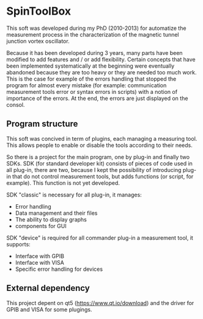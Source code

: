 # SpinToolBox
This soft was developed during my PhD (2010-2013) for automatize the measurement process in the characterization of the magnetic tunnel junction vortex oscillator.

Because it has been developed during 3 years, many parts have been modified to add features and / or add flexibility. Certain concepts that have been implemented systematically at the beginning were eventually abandoned because they are too heavy or they are needed too much work. This is the case for example of the errors handling that stopped the program for almost every mistake (for example: communication measurement tools error or syntax errors in scripts) with a notion of importance of the errors. At the end, the errors are just displayed on the consol.

## Program structure

This soft was concived in term of plugins, each managing a measuring tool. This allows people to enable or disable the tools according to their needs.

So there is a project for the main program, one by plug-in and finally two SDKs.
SDK (for standard developer kit) consists of pieces of code used in all plug-in, there are two, because I kept the possibility of introducing plug-in that do not control measurement tools, but adds functions (or script, for example). This function is not yet developed.

SDK "classic" is necessary for all plug-in, it manages:
* Error handling
* Data management and their files
* The ability to display graphs
* components for GUI


SDK "device" is required for all commander plug-in a measurement tool, it supports:
* Interface with GPIB
* Interface with VISA
* Specific error handling for  devices

## External dependency

This project depent on qt5 (https://www.qt.io/download) and the driver for GPIB and VISA for some plugings.


